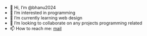 - 👋 Hi, I’m @bhanu2024
- 👀 I’m interested in programming
- 🌱 I’m currently learning web design
- 💞️ I’m looking to collaborate on any projects programming related
- 📫 How to reach me: <a href='bhanusahana@gmail.com'>mail</a>

<!---
bhanu2024/bhanu2024 is a ✨ special ✨ repository because its `README.md` (this file) appears on your GitHub profile.
You can click the Preview link to take a look at your changes.
--->
